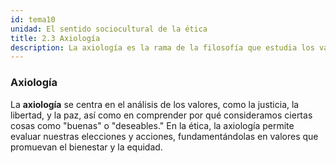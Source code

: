 ```yaml
---
id: tema10
unidad: El sentido sociocultural de la ética
title: 2.3 Axiología
description: La axiología es la rama de la filosofía que estudia los valores y su naturaleza. Explora cómo determinamos lo que consideramos valioso y cómo estos valores impactan en nuestra vida ética y moral.
---
```


### Axiología
La **axiología** se centra en el análisis de los valores, como la justicia, la libertad, y la paz, así como en comprender por qué consideramos ciertas cosas como "buenas" o "deseables." En la ética, la axiología permite evaluar nuestras elecciones y acciones, fundamentándolas en valores que promuevan el bienestar y la equidad.